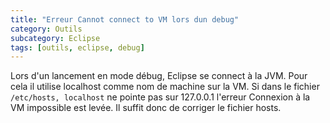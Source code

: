 ```yaml
---
title: "Erreur Cannot connect to VM lors dun debug"
category: Outils
subcategory: Eclipse
tags: [outils, eclipse, debug]
---
```

Lors d'un lancement en mode débug, Eclipse se connect à la JVM. Pour cela il utilise localhost comme nom de machine sur la VM. Si dans le fichier `/etc/hosts, localhost` ne pointe pas sur 127.0.0.1 l'erreur Connexion à la VM impossible est levée.
Il suffit donc de corriger le fichier hosts.

